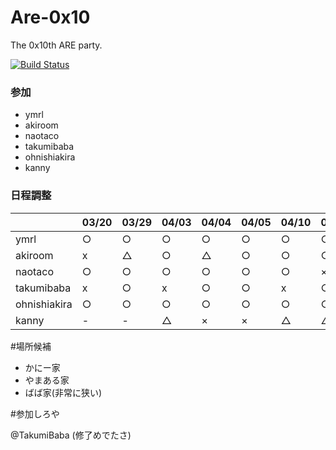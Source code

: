 Are-0x10
========

The 0x10th ARE party.

[![Build Status](https://travis-ci.org/AreKai/Are-0x10.svg)](https://travis-ci.org/AreKai/Are-0x10)

### 参加
- ymrl
- akiroom
- naotaco
- takumibaba
- ohnishiakira
- kanny

### 日程調整

||03/20|03/29|04/03|04/04|04/05|04/10|04/11|04/12|
|---|---|---|---|---|---|---|---|---|
|ymrl|○|○|○|○|○|○|○|○|
|akiroom|x|△|○|△|○|○|○|○|
|naotaco|○|○|○|○|○|○|×|△|
|takumibaba|x|○|x|○|○|x|○|○|
|ohnishiakira|○|○|○|○|○|○|○|○|
|kanny|-|-|△|×|×|△|△|△|

#場所候補

- かにー家
- やまある家
- ばば家(非常に狭い)

#参加しろや

@TakumiBaba (修了めでたさ)
